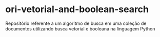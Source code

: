 # ori-vetorial-and-boolean-search
Repositório referente a um algoritmo de busca em uma coleção de documentos utilizando busca vetorial e booleana na linguagem Python
